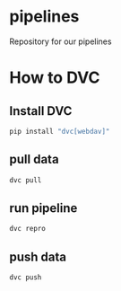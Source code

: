 # pipelines
Repository for our pipelines

# How to DVC
## Install DVC
```bash
pip install "dvc[webdav]"
```

## pull data
```bash
dvc pull
```

## run pipeline
```bash
dvc repro
```

## push data
```bash
dvc push
```
